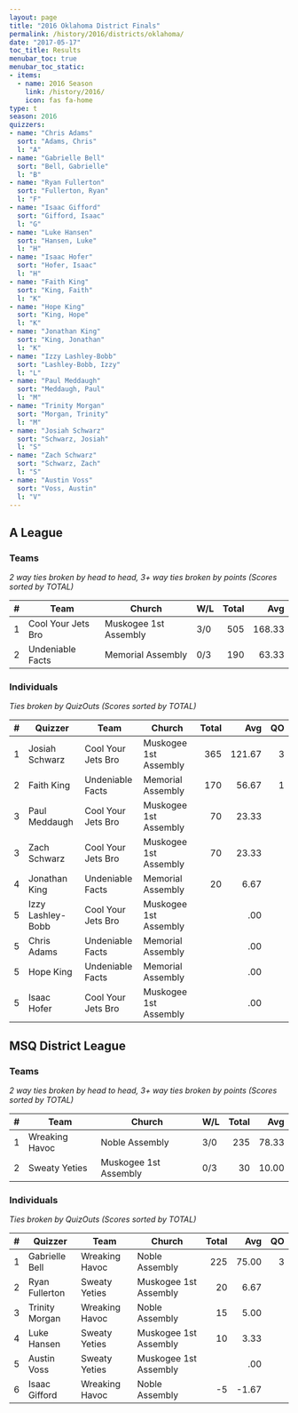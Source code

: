 ```yaml
---
layout: page
title: "2016 Oklahoma District Finals"
permalink: /history/2016/districts/oklahoma/
date: "2017-05-17"
toc_title: Results
menubar_toc: true
menubar_toc_static:
- items:
  - name: 2016 Season
    link: /history/2016/
    icon: fas fa-home
type: t
season: 2016
quizzers:
- name: "Chris Adams"
  sort: "Adams, Chris"
  l: "A"
- name: "Gabrielle Bell"
  sort: "Bell, Gabrielle"
  l: "B"
- name: "Ryan Fullerton"
  sort: "Fullerton, Ryan"
  l: "F"
- name: "Isaac Gifford"
  sort: "Gifford, Isaac"
  l: "G"
- name: "Luke Hansen"
  sort: "Hansen, Luke"
  l: "H"
- name: "Isaac Hofer"
  sort: "Hofer, Isaac"
  l: "H"
- name: "Faith King"
  sort: "King, Faith"
  l: "K"
- name: "Hope King"
  sort: "King, Hope"
  l: "K"
- name: "Jonathan King"
  sort: "King, Jonathan"
  l: "K"
- name: "Izzy Lashley-Bobb"
  sort: "Lashley-Bobb, Izzy"
  l: "L"
- name: "Paul Meddaugh"
  sort: "Meddaugh, Paul"
  l: "M"
- name: "Trinity Morgan"
  sort: "Morgan, Trinity"
  l: "M"
- name: "Josiah Schwarz"
  sort: "Schwarz, Josiah"
  l: "S"
- name: "Zach Schwarz"
  sort: "Schwarz, Zach"
  l: "S"
- name: "Austin Voss"
  sort: "Voss, Austin"
  l: "V"
---
```


## A League

### Teams

*2 way ties broken by head to head, 3+ way ties broken by points (Scores sorted by TOTAL)*

|    # | Team               | Church                | W/L | Total |    Avg |
| ---: | ------------------ | --------------------- | --- | ----: | -----: |
|    1 | Cool Your Jets Bro | Muskogee 1st Assembly | 3/0 |   505 | 168.33 |
|    2 | Undeniable Facts   | Memorial Assembly     | 0/3 |   190 |  63.33 |

### Individuals

*Ties broken by QuizOuts (Scores sorted by TOTAL)*

|    # | Quizzer           | Team               | Church                | Total |    Avg |   QO |
| ---: | ----------------- | ------------------ | --------------------- | ----: | -----: | ---: |
|    1 | Josiah Schwarz    | Cool Your Jets Bro | Muskogee 1st Assembly |   365 | 121.67 |    3 |
|    2 | Faith King        | Undeniable Facts   | Memorial Assembly     |   170 |  56.67 |    1 |
|    3 | Paul Meddaugh     | Cool Your Jets Bro | Muskogee 1st Assembly |    70 |  23.33 |      |
|    3 | Zach Schwarz      | Cool Your Jets Bro | Muskogee 1st Assembly |    70 |  23.33 |      |
|    4 | Jonathan King     | Undeniable Facts   | Memorial Assembly     |    20 |   6.67 |      |
|    5 | Izzy Lashley-Bobb | Cool Your Jets Bro | Muskogee 1st Assembly |       |    .00 |      |
|    5 | Chris Adams       | Undeniable Facts   | Memorial Assembly     |       |    .00 |      |
|    5 | Hope King         | Undeniable Facts   | Memorial Assembly     |       |    .00 |      |
|    5 | Isaac Hofer       | Cool Your Jets Bro | Muskogee 1st Assembly |       |    .00 |      |

## MSQ District League

### Teams

*2 way ties broken by head to head, 3+ way ties broken by points (Scores sorted by TOTAL)*

|    # | Team           | Church                | W/L | Total |   Avg |
| ---: | -------------- | --------------------- | --- | ----: | ----: |
|    1 | Wreaking Havoc | Noble Assembly        | 3/0 |   235 | 78.33 |
|    2 | Sweaty Yeties  | Muskogee 1st Assembly | 0/3 |    30 | 10.00 |

### Individuals

*Ties broken by QuizOuts (Scores sorted by TOTAL)*

|    # | Quizzer        | Team           | Church                | Total |   Avg |   QO |
| ---: | -------------- | -------------- | --------------------- | ----: | ----: | ---: |
|    1 | Gabrielle Bell | Wreaking Havoc | Noble Assembly        |   225 | 75.00 |    3 |
|    2 | Ryan Fullerton | Sweaty Yeties  | Muskogee 1st Assembly |    20 |  6.67 |      |
|    3 | Trinity Morgan | Wreaking Havoc | Noble Assembly        |    15 |  5.00 |      |
|    4 | Luke Hansen    | Sweaty Yeties  | Muskogee 1st Assembly |    10 |  3.33 |      |
|    5 | Austin Voss    | Sweaty Yeties  | Muskogee 1st Assembly |       |   .00 |      |
|    6 | Isaac Gifford  | Wreaking Havoc | Noble Assembly        |    -5 | -1.67 |      |